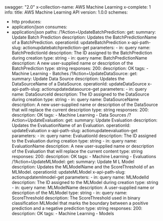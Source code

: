 swagger: "2.0"
x-collection-name: AWS Machine Learning
x-complete: 1
info:
  title: AWS Machine Learning API
  version: 1.0.0
schemes:
- http
produces:
- application/json
consumes:
- application/json
paths:
  /?Action=UpdateBatchPrediction:
    get:
      summary: Update Batch Prediction
      description: Updates the BatchPredictionName of a BatchPrediction.
      operationId: updateBatchPrediction
      x-api-path-slug: actionupdatebatchprediction-get
      parameters:
      - in: query
        name: BatchPredictionId
        description: The ID assigned to the BatchPrediction during creation
        type: string
      - in: query
        name: BatchPredictionName
        description: A new user-supplied name or description of the BatchPrediction
        type: string
      responses:
        200:
          description: OK
      tags:
      - Machine Learning
      - Batches
  /?Action=UpdateDataSource:
    get:
      summary: Update Data Source
      description: Updates the DataSourceName of a DataSource.
      operationId: updateDataSource
      x-api-path-slug: actionupdatedatasource-get
      parameters:
      - in: query
        name: DataSourceId
        description: The ID assigned to the DataSource during creation
        type: string
      - in: query
        name: DataSourceName
        description: A new user-supplied name or description of the DataSource that
          will replace the current description
        type: string
      responses:
        200:
          description: OK
      tags:
      - Machine Learning
      - Data Sources
  /?Action=UpdateEvaluation:
    get:
      summary: Update Evaluation
      description: Updates the EvaluationName of an Evaluation.
      operationId: updateEvaluation
      x-api-path-slug: actionupdateevaluation-get
      parameters:
      - in: query
        name: EvaluationId
        description: The ID assigned to the Evaluation during creation
        type: string
      - in: query
        name: EvaluationName
        description: A new user-supplied name or description of the Evaluation that
          will replace the current content
        type: string
      responses:
        200:
          description: OK
      tags:
      - Machine Learning
      - Evaluations
  /?Action=UpdateMLModel:
    get:
      summary: Update M L Model
      description: Updates the MLModelName and the ScoreThreshold of an MLModel.
      operationId: updateMLModel
      x-api-path-slug: actionupdatemlmodel-get
      parameters:
      - in: query
        name: MLModelId
        description: The ID assigned to the MLModel during creation
        type: string
      - in: query
        name: MLModelName
        description: A user-supplied name or description of the MLModel
        type: string
      - in: query
        name: ScoreThreshold
        description: The ScoreThreshold used in binary classification MLModel that
          marks the boundary between a positive prediction and a negative prediction
        type: string
      responses:
        200:
          description: OK
      tags:
      - Machine Learning
      - Models